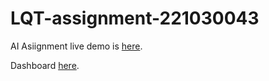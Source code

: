 # LQT-assignment-221030043

AI Asiignment live demo is [here](https://huggingface.co/spaces/Adieee5/Document-Research-RAG).

Dashboard [here](https://ppl-ai-code-interpreter-files.s3.amazonaws.com/web/direct-files/0d2b027752f4152be3dd2f44a68cde25/28021124-1391-4259-a3ba-f4708298ee3f/index.html).
